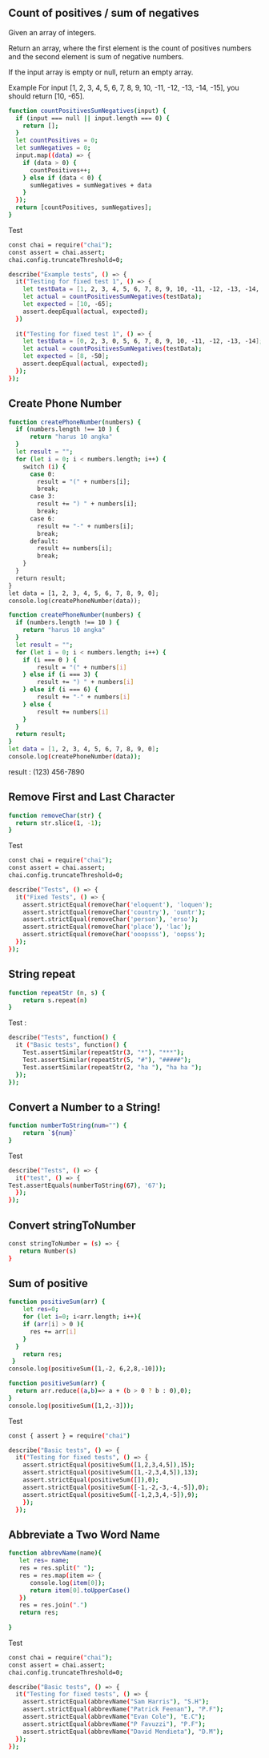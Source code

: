 ## Count of positives / sum of negatives

Given an array of integers.

Return an array, where the first element is the count of positives numbers and the second element is sum of negative numbers.

If the input array is empty or null, return an empty array.

Example
For input [1, 2, 3, 4, 5, 6, 7, 8, 9, 10, -11, -12, -13, -14, -15], you should return [10, -65].

```sh
function countPositivesSumNegatives(input) {
  if (input === null || input.length === 0) {
    return [];
  }
  let countPositives = 0;
  let sumNegatives = 0;
  input.map((data) => {
    if (data > 0) {
      countPositives++;
    } else if (data < 0) {
      sumNegatives = sumNegatives + data 
    }
  });
  return [countPositives, sumNegatives];
}
```
Test 
```sh
const chai = require("chai");
const assert = chai.assert;
chai.config.truncateThreshold=0;

describe("Example tests", () => {
  it("Testing for fixed test 1", () => {
    let testData = [1, 2, 3, 4, 5, 6, 7, 8, 9, 10, -11, -12, -13, -14, -15];
    let actual = countPositivesSumNegatives(testData);
    let expected = [10, -65];
    assert.deepEqual(actual, expected);
  })
    
  it("Testing for fixed test 1", () => {
    let testData = [0, 2, 3, 0, 5, 6, 7, 8, 9, 10, -11, -12, -13, -14];
    let actual = countPositivesSumNegatives(testData);
    let expected = [8, -50];    
    assert.deepEqual(actual, expected);
  });
});
```
## Create Phone Number

```sh
function createPhoneNumber(numbers) {
  if (numbers.length !== 10 ) {
      return "harus 10 angka"
  }
  let result = "";
  for (let i = 0; i < numbers.length; i++) {
    switch (i) {
      case 0:
        result = "(" + numbers[i];
        break;
      case 3:
        result += ") " + numbers[i];
        break;
      case 6:
        result += "-" + numbers[i];
        break;
      default:
        result += numbers[i];
        break;
    }
  }
  return result;
}
let data = [1, 2, 3, 4, 5, 6, 7, 8, 9, 0];
console.log(createPhoneNumber(data));
```
```sh
function createPhoneNumber(numbers) {
  if (numbers.length !== 10 ) {
    return "harus 10 angka"
  } 
  let result = "";
  for (let i = 0; i < numbers.length; i++) {
    if (i === 0 ) {
        result = "(" + numbers[i]
    } else if (i === 3) {
        result += ") " + numbers[i]
    } else if (i === 6) {
        result += "-" + numbers[i]
    } else {
        result += numbers[i]
    }
  }
  return result;
}
let data = [1, 2, 3, 4, 5, 6, 7, 8, 9, 0];
console.log(createPhoneNumber(data));
```


result : (123) 456-7890

## Remove First and Last Character
```sh
function removeChar(str) {
  return str.slice(1, -1);
}
```
Test
```sh
const chai = require("chai");
const assert = chai.assert;
chai.config.truncateThreshold=0;

describe("Tests", () => {
  it("Fixed Tests", () => {
    assert.strictEqual(removeChar('eloquent'), 'loquen');
    assert.strictEqual(removeChar('country'), 'ountr');
    assert.strictEqual(removeChar('person'), 'erso');
    assert.strictEqual(removeChar('place'), 'lac');
    assert.strictEqual(removeChar('ooopsss'), 'oopss');
  });
});
```
## String repeat

```sh
function repeatStr (n, s) {
    return s.repeat(n)
}
```
Test :
```sh
describe("Tests", function() {
  it ("Basic tests", function() {
    Test.assertSimilar(repeatStr(3, "*"), "***");
    Test.assertSimilar(repeatStr(5, "#"), "#####");
    Test.assertSimilar(repeatStr(2, "ha "), "ha ha ");
  });
});
```

## Convert a Number to a String!

```sh
function numberToString(num="") {
    return `${num}`
}
```

Test
```sh
describe("Tests", () => {
  it("test", () => {
Test.assertEquals(numberToString(67), '67');
  });
});
```

## Convert stringToNumber

```sh
const stringToNumber = (s) => {
   return Number(s)
}
```

## Sum of positive

```sh
function positiveSum(arr) {
    let res=0;
    for (let i=0; i<arr.length; i++){
    if (arr[i] > 0 ){
      res += arr[i]
    }
  } 
    return res;
 }
console.log(positiveSum([1,-2, 6,2,8,-10]));
```

```sh
function positiveSum(arr) {
  return arr.reduce((a,b)=> a + (b > 0 ? b : 0),0);
}
console.log(positiveSum([1,2,-3]));
```

Test 

```sh
const { assert } = require("chai")

describe("Basic tests", () => {
  it("Testing for fixed tests", () => {
    assert.strictEqual(positiveSum([1,2,3,4,5]),15);
    assert.strictEqual(positiveSum([1,-2,3,4,5]),13);
    assert.strictEqual(positiveSum([]),0);
    assert.strictEqual(positiveSum([-1,-2,-3,-4,-5]),0);
    assert.strictEqual(positiveSum([-1,2,3,4,-5]),9);
    });
  });
  ```

## Abbreviate a Two Word Name

```sh
function abbrevName(name){
   let res= name;
   res = res.split(" ");
   res = res.map(item => {
      console.log(item[0]);
      return item[0].toUpperCase()
   }) 
   res = res.join(".")
   return res; 
   
}
```

Test

```sh
const chai = require("chai");
const assert = chai.assert;
chai.config.truncateThreshold=0;

describe("Basic tests", () => {
  it("Testing for fixed tests", () => {
    assert.strictEqual(abbrevName("Sam Harris"), "S.H");
    assert.strictEqual(abbrevName("Patrick Feenan"), "P.F");
    assert.strictEqual(abbrevName("Evan Cole"), "E.C");
    assert.strictEqual(abbrevName("P Favuzzi"), "P.F");
    assert.strictEqual(abbrevName("David Mendieta"), "D.M");
  });
});
```
